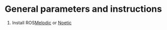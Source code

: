 # General parameters and instructions
1. Install ROS[Melodic](http://wiki.ros.org/melodic/Installation/Ubuntu) or [Noetic](http://wiki.ros.org/noetic/Installation/Ubuntu)  

